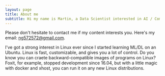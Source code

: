 ```yaml
---
layout: page
title: About me
subtitle: Hi my name is Martin, a Data Scientist interested in AI / Computers.
---
```


Please don't hesitate to contact me if my content interests you. Here's my email: [ng572572@gmail.com](mailto:ng572572@gmail.com).

I've got a strong interest in Linux ever since I started learning ML/DL on an Ubuntu. Linux is fast, customizable, and gives you a lot of control. Do you know you can craete backward-compatible images of programs on Linux? Foxit, for example, stopped development since 16.04, but with a little magic with docker and xhost, you can run it on any new Linux distributions.
